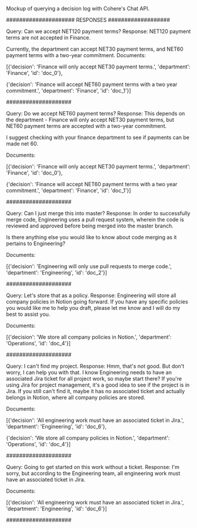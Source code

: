 Mockup of querying a decision log with Cohere's Chat API.


##################### RESPONSES ###################

Query: Can we accept NET120 payment terms?
Response: NET120 payment terms are not accepted in Finance. 

Currently, the department can accept NET30 payment terms, and NET60 payment terms with a two-year commitment.
Documents: 

[{'decision': 'Finance will only accept NET30 payment terms.', 'department': 'Finance', 'id': 'doc_0'}, 

{'decision': 'Finance will accept NET60 payment terms with a two year commitment.', 'department': 'Finance', 'id': 'doc_1'}]


####################

Query: Do we accept NET60 payment terms?
Response: This depends on the department - Finance will only accept NET30 payment terms, but NET60 payment terms are accepted with a two-year commitment. 

I suggest checking with your finance department to see if payments can be made net 60.


Documents: 

[{'decision': 'Finance will only accept NET30 payment terms.', 'department': 'Finance', 'id': 'doc_0'},

{'decision': 'Finance will accept NET60 payment terms with a two year commitment.', 'department': 'Finance', 'id': 'doc_1'}]


####################

Query: Can I just merge this into master?
Response: In order to successfully merge code, Engineering uses a pull request system, wherein the code is reviewed and approved before being merged into the master branch. 

Is there anything else you would like to know about code merging as it pertains to Engineering?


Documents: 

[{'decision': 'Engineering will only use pull requests to merge code.', 'department': 'Engineering', 'id': 'doc_2'}]

####################

Query: Let's store that as a policy.
Response: Engineering will store all company policies in Notion going forward. If you have any specific policies you would like me to help you draft, please let me know and I will do my best to assist you.

Documents: 

[{'decision': 'We store all company policies in Notion.', 'department': 'Operations', 'id': 'doc_4'}]

####################

Query: I can't find my project.
Response: Hmm, that's not good. But don't worry, I can help you with that. I know Engineering needs to have an associated Jira ticket for all project work, so maybe start there? If you're using Jira for project management, it's a good idea to see if the project is in Jira. If you still can't find it, maybe it has no associated ticket and actually belongs in Notion, where all company policies are stored.

Documents: 

[{'decision': 'All engineering work must have an associated ticket in Jira.', 'department': 'Engineering', 'id': 'doc_6'}, 

{'decision': 'We store all company policies in Notion.', 'department': 'Operations', 'id': 'doc_4'}]

####################

Query: Going to get started on this work without a ticket.
Response: I'm sorry, but according to the Engineering team, all engineering work must have an associated ticket in Jira.

Documents: 

[{'decision': 'All engineering work must have an associated ticket in Jira.', 'department': 'Engineering', 'id': 'doc_6'}]


####################
